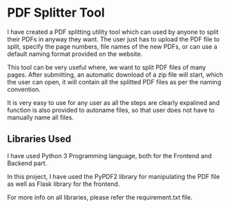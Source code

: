 
# PDF Splitter Tool

I have created a PDF splitting utility tool which can used by anyone to split
their PDFs in anyway they want. The user just has to upload the PDF file to split, specify the page numbers,
file names of the new PDFs, or can use a default naming format provided on the website.

This tool can be very useful where, we want to split PDF files of many pages.
After submitting, an automatic download of a zip file will start, which the user can open,
it will contain all the splitted PDF files as per the naming convention.

It is very easy to use for any user as all the steps are clearly expalined
and function is also provided to autoname files, so that user does not have to manually name all files.


## Libraries Used

I have used Python 3 Programming language, both for the Frontend and Backend part.

In this project, I have used the PyPDF2 library for manipulating the PDF file as well as Flask library for the frontend.

For more info on all libraries, please refer the requirement.txt file.
